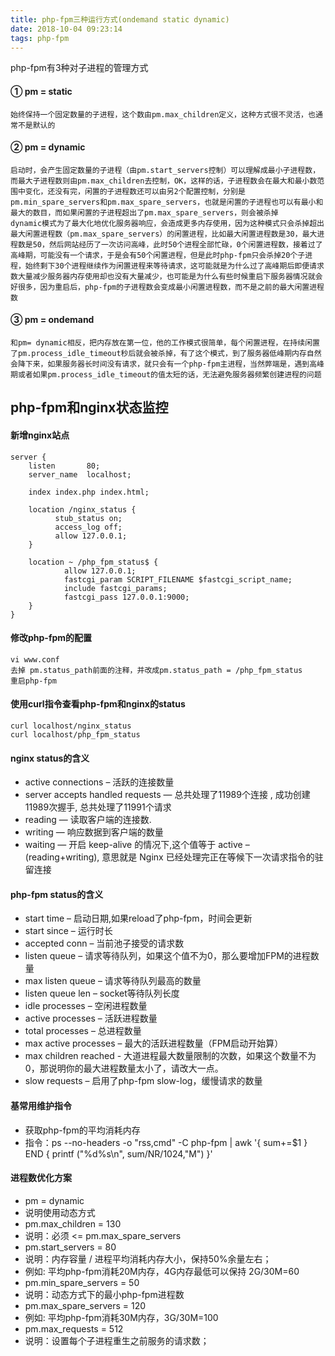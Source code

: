 ```yaml
---
title: php-fpm三种运行方式(ondemand static dynamic)
date: 2018-10-04 09:23:14
tags: php-fpm
---
```


php-fpm有3种对子进程的管理方式

#### ① pm = static
```
始终保持一个固定数量的子进程，这个数由pm.max_children定义，这种方式很不灵活，也通常不是默认的
```
#### ② pm = dynamic
```
启动时，会产生固定数量的子进程（由pm.start_servers控制）可以理解成最小子进程数，而最大子进程数则由pm.max_children去控制，OK，这样的话，子进程数会在最大和最小数范围中变化，还没有完，闲置的子进程数还可以由另2个配置控制，分别是pm.min_spare_servers和pm.max_spare_servers，也就是闲置的子进程也可以有最小和最大的数目，而如果闲置的子进程超出了pm.max_spare_servers，则会被杀掉
dynamic模式为了最大化地优化服务器响应，会造成更多内存使用，因为这种模式只会杀掉超出最大闲置进程数（pm.max_spare_servers）的闲置进程，比如最大闲置进程数是30，最大进程数是50，然后网站经历了一次访问高峰，此时50个进程全部忙碌，0个闲置进程数，接着过了高峰期，可能没有一个请求，于是会有50个闲置进程，但是此时php-fpm只会杀掉20个子进程，始终剩下30个进程继续作为闲置进程来等待请求，这可能就是为什么过了高峰期后即便请求数大量减少服务器内存使用却也没有大量减少，也可能是为什么有些时候重启下服务器情况就会好很多，因为重启后，php-fpm的子进程数会变成最小闲置进程数，而不是之前的最大闲置进程数 
```
#### ③ pm = ondemand
```
和pm= dynamic相反，把内存放在第一位，他的工作模式很简单，每个闲置进程，在持续闲置了pm.process_idle_timeout秒后就会被杀掉，有了这个模式，到了服务器低峰期内存自然会降下来，如果服务器长时间没有请求，就只会有一个php-fpm主进程，当然弊端是，遇到高峰期或者如果pm.process_idle_timeout的值太短的话，无法避免服务器频繁创建进程的问题 
```
<!--more-->

## php-fpm和nginx状态监控
#### 新增nginx站点
```
server {
    listen       80;
    server_name  localhost;

    index index.php index.html;
    
    location /nginx_status {
          stub_status on;
          access_log off;
          allow 127.0.0.1;
    }

    location ~ /php_fpm_status$ {
            allow 127.0.0.1;
            fastcgi_param SCRIPT_FILENAME $fastcgi_script_name;
            include fastcgi_params;
            fastcgi_pass 127.0.0.1:9000;
    }
}
```
#### 修改php-fpm的配置
```
vi www.conf
去掉 pm.status_path前面的注释，并改成pm.status_path = /php_fpm_status
重启php-fpm
```

#### 使用curl指令查看php-fpm和nginx的status
```
curl localhost/nginx_status
curl localhost/php_fpm_status
```
#### nginx status的含义
- active connections – 活跃的连接数量
- server accepts handled requests — 总共处理了11989个连接 , 成功创建11989次握手, 总共处理了11991个请求
- reading — 读取客户端的连接数.
- writing — 响应数据到客户端的数量
- waiting — 开启 keep-alive 的情况下,这个值等于 active – (reading+writing), 意思就是 Nginx 已经处理完正在等候下一次请求指令的驻留连接

#### php-fpm status的含义
- start time – 启动日期,如果reload了php-fpm，时间会更新
- start since – 运行时长
- accepted conn – 当前池子接受的请求数
- listen queue – 请求等待队列，如果这个值不为0，那么要增加FPM的进程数量
- max listen queue – 请求等待队列最高的数量
- listen queue len – socket等待队列长度
- idle processes – 空闲进程数量
- active processes – 活跃进程数量
- total processes – 总进程数量
- max active processes – 最大的活跃进程数量（FPM启动开始算）
- max children reached - 大道进程最大数量限制的次数，如果这个数量不为0，那说明你的最大进程数量太小了，请改大一点。
- slow requests – 启用了php-fpm slow-log，缓慢请求的数量

#### 基常用维护指令
- 获取php-fpm的平均消耗内存
 - 指令：ps --no-headers -o "rss,cmd" -C php-fpm | awk '{ sum+=$1 } END { printf ("%d%s\n", sum/NR/1024,"M") }'

#### 进程数优化方案
- pm = dynamic
 - 说明使用动态方式
- pm.max_children = 130
 - 说明：必须 <= pm.max_spare_servers
- pm.start_servers = 80
 - 说明：内存容量 / 进程平均消耗内存大小，保持50%余量左右；
 - 例如: 平均php-fpm消耗20M内存，4G内存最低可以保持 2G/30M=60
- pm.min_spare_servers = 50
 - 说明：动态方式下的最小php-fpm进程数 
- pm.max_spare_servers = 120
 - 例如: 平均php-fpm消耗30M内存，3G/30M=100
- pm.max_requests = 512
 - 说明：设置每个子进程重生之前服务的请求数； 